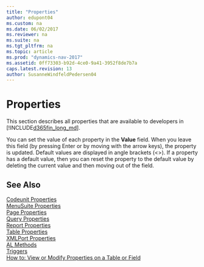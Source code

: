 ```yaml
---
title: "Properties"
author: edupont04
ms.custom: na
ms.date: 06/02/2017
ms.reviewer: na
ms.suite: na
ms.tgt_pltfrm: na
ms.topic: article
ms.prod: "dynamics-nav-2017"
ms.assetid: 0ff73303-b92d-4ce0-9a41-3952f8de7b7a
caps.latest.revision: 13
author: SusanneWindfeldPedersen04
---
```

# Properties
This section describes all properties that are available to developers in [!INCLUDE[d365fin_long_md](../includes/d365fin_long_md.md)].  

 You can set the value of each property in the **Value** field. When you leave this field \(by pressing Enter or by moving with the arrow keys\), the property is updated. Default values are displayed in angle brackets \(\<>\). If a property has a default value, then you can reset the property to the default value by deleting the current value and then moving out of the field.  

<!--
> [!NOTE]  
>  In the [!INCLUDE[nav_dev_long](includes/nav_dev_long_md.md)], a bold property value indicates that the property value is not set to its default value.  
-->
## See Also  
[Codeunit Properties](devenv-codeunit-properties.md)  
[MenuSuite Properties](devenv-menusuite-properties.md)  
[Page Properties](devenv-page-properties.md)  
[Query Properties](devenv-query-properties.md)  
[Report Properties](devenv-report-properties.md)  
[Table Properties](devenv-table-properties.md)  
[XMLPort Properties](devenv-XMLPort-properties.md)  
[AL Methods](../methods/devenv-AL-Methods.md)  
[Triggers](../triggers/devenv-triggers.md)  
[How to: View or Modify Properties on a Table or Field](How-to--View-or-Modify-Properties-on-a-Table-or-Field.md)  
<!-- //NAV [Page Properties Not Supported by Microsoft Dynamics NAV Web Client](Page-Properties-Not-Supported-by-Microsoft-Dynamics-NAV-Web-Client.md)  
-->
